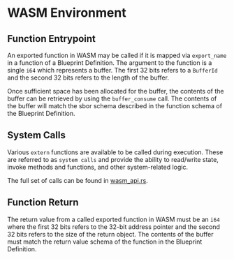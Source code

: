 # WASM Environment

## Function Entrypoint

An exported function in WASM may be called if it is mapped via `export_name` in a function of a Blueprint Definition.
The argument to the function is a single `i64` which represents a buffer. The first 32 bits refers to a `BufferId`
and the second 32 bits refers to the length of the buffer.

Once sufficient space has been allocated for the buffer, the contents of the buffer can be retrieved by using
the `buffer_consume` call. The contents of the buffer will match the sbor schema described in the function
schema of the Blueprint Definition.

## System Calls

Various `extern` functions are available to be called during execution. These are referred to as `system calls`
and provide the ability to read/write state, invoke methods and functions, and other system-related logic.

The full set of calls can be found in [wasm_api.rs](../../../../../scrypto/src/engine/wasm_api.rs).

## Function Return

The return value from a called exported function in WASM must be an `i64` where the first 32 bits refers to the
32-bit address pointer and the second 32 bits refers to the size of the return object. The contents of the buffer
must match the return value schema of the function in the Blueprint Definition.
